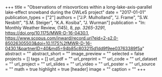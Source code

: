 +++
title = "Observations of misovortices within a long-lake-axis-parallel lake-effect snowband during the OWLeS project"
date = "2017-01-01"
publication_types = ["2"]
authors = ["J.P. Mulholland", "J. Frame", "S.W. Nesbitt", "S.M. Steiger", "K.A. Kosiba", "J. Wurman"]
publication = "In: Monthly Weather Review, (145), 8, _pp. 3265-3291_, https://doi.org/10.1175/MWR-D-16-0430.1, https://www.scopus.com/inward/record.uri?eid=2-s2.0-85026305503&doi=10.1175%2fMWR-D-16-0430.1&partnerID=40&md5=94b85c803215d1dd9f9ee03763389f5a"
abstract = ""
abstract_short = ""
image_preview = ""
selected = false
projects = []
tags = []
url_pdf = ""
url_preprint = ""
url_code = ""
url_dataset = ""
url_project = ""
url_slides = ""
url_video = ""
url_poster = ""
url_source = ""
math = true
highlight = true
[header]
image = ""
caption = ""
+++

